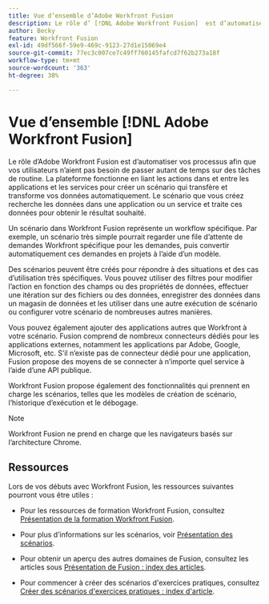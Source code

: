 ```yaml
---
title: Vue d’ensemble d’Adobe Workfront Fusion
description: Le rôle d’ [!DNL Adobe Workfront Fusion]  est d’automatiser vos processus afin que vous puissiez vous concentrer sur de nouvelles tâches plutôt que de répéter les mêmes tâches en boucle. La plateforme fonctionne en liant les actions dans et entre les applications et les services pour créer un scénario qui transfère et transforme vos données automatiquement. Le scénario que vous créez recherche les données dans une application ou un service et traite ces données pour obtenir le résultat souhaité.
author: Becky
feature: Workfront Fusion
exl-id: 49df566f-59e9-469c-9123-27d1e15069e4
source-git-commit: 77ec3c007ce7c49ff760145fafcd7f62b273a18f
workflow-type: tm+mt
source-wordcount: '363'
ht-degree: 38%

---
```


# Vue d’ensemble [!DNL Adobe Workfront Fusion]

Le rôle d’Adobe Workfront Fusion est d’automatiser vos processus afin que vos utilisateurs n’aient pas besoin de passer autant de temps sur des tâches de routine. La plateforme fonctionne en liant les actions dans et entre les applications et les services pour créer un scénario qui transfère et transforme vos données automatiquement. Le scénario que vous créez recherche les données dans une application ou un service et traite ces données pour obtenir le résultat souhaité.

Un scénario dans Workfront Fusion représente un workflow spécifique. Par exemple, un scénario très simple pourrait regarder une file d’attente de demandes Workfront spécifique pour les demandes, puis convertir automatiquement ces demandes en projets à l’aide d’un modèle.

Des scénarios peuvent être créés pour répondre à des situations et des cas d’utilisation très spécifiques. Vous pouvez utiliser des filtres pour modifier l’action en fonction des champs ou des propriétés de données, effectuer une itération sur des fichiers ou des données, enregistrer des données dans un magasin de données et les utiliser dans une autre exécution de scénario ou configurer votre scénario de nombreuses autres manières.

Vous pouvez également ajouter des applications autres que Workfront à votre scénario. Fusion comprend de nombreux connecteurs dédiés pour les applications externes, notamment les applications par Adobe, Google, Microsoft, etc. S’il n’existe pas de connecteur dédié pour une application, Fusion propose des moyens de se connecter à n’importe quel service à l’aide d’une API publique.

Workfront Fusion propose également des fonctionnalités qui prennent en charge les scénarios, telles que les modèles de création de scénario, l’historique d’exécution et le débogage.

>[!NOTE]
>
>Workfront Fusion ne prend en charge que les navigateurs basés sur l’architecture Chrome.

## Ressources

Lors de vos débuts avec Workfront Fusion, les ressources suivantes pourront vous être utiles :

* Pour les ressources de formation Workfront Fusion, consultez [Présentation de la formation Workfront Fusion](https://experienceleague.adobe.com/en/docs/workfront-learn/tutorials-workfront/fusion/welcome-to-workfront-fusion/introduction-and-tech-strategy).


* Pour plus d’informations sur les scénarios, voir [Présentation des scénarios](/help/workfront-fusion/get-started-with-fusion/understand-fusion/scenario-overview.md).

* Pour obtenir un aperçu des autres domaines de Fusion, consultez les articles sous [Présentation de Fusion : index des articles](/help/workfront-fusion/get-started-with-fusion/understand-fusion/understand-fusion-toc.md).

* Pour commencer à créer des scénarios d&#39;exercices pratiques, consultez [Créer des scénarios d&#39;exercices pratiques : index d&#39;article](/help/workfront-fusion/build-practice-scenarios/build-practice-scenarios-toc.md).
